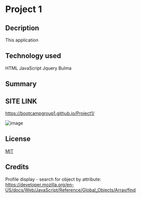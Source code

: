 # Project 1

## Decription

This application 

## Technology used

HTML
JavaScript
Jquery
Bulma

## Summary



## SITE LINK
https://bootcampgroup1.github.io/Project1/

![image](https://user-images.githubusercontent.com/128633609/236371033-668094db-da58-4588-87b9-cff975462997.png)


## License

[MIT](https://choosealicense.com/licenses/mit/)

## Credits

Profile display - search for object by attribute:
https://developer.mozilla.org/en-US/docs/Web/JavaScript/Reference/Global_Objects/Array/find